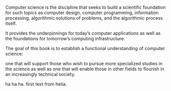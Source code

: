 Computer science is the discipline that seeks to build a scientific foundation
for such topics as computer design, computer programming, information processing,
algorithmic solutions of problems, and the algorithmic process itself.

It provides the underpinnings for today’s computer applications as well as the
foundations for tomorrow’s computing infrastructure.

The goal of this book is to establish a functional
understanding of computer science:

one that will support those who wish to
pursue more specialized studies in the science as well as one that will enable
those in other fields to flourish in an increasingly technical society.

ha ha ha. first text from helia.
